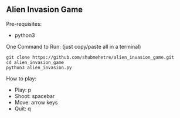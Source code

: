 ## Alien Invasion Game

Pre-requisites:
- python3

One Command to Run:
(just copy/paste all in a terminal)
```
git clone https://github.com/shubmehetre/alien_invasion_game.git
cd alien_invasion_game
python3 alien_invasion.py
```

How to play:
- Play: p
- Shoot: spacebar
- Move: arrow keys
- Quit: q
